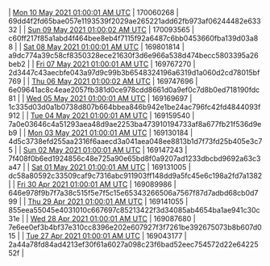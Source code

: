 | [Mon 10 May 2021 01:00:01 AM UTC](https://transfer.sh/sX37a/trcninja-dbdump-20210510010001.tar.bz2) | 170060268 | 69dd4f2fd65bae057e1193539f2029ae265221add62fb973af06244482e63332 | 
| [Sun 09 May 2021 01:00:02 AM UTC](https://transfer.sh/12tpD6/trcninja-dbdump-20210509010002.tar.bz2) | 170093565 | c60ff217f85a1abd4f464bee8eb4f7115f92a6487c6bb0453660fba139d03a88 | 
| [Sat 08 May 2021 01:00:01 AM UTC](https://transfer.sh/11RYBe/trcninja-dbdump-20210508010001.tar.bz2) | 169801814 | a9dc774a39c58cf8350328ece21630f3d6e966a538d474becc5803395a26beb2 | 
| [Fri 07 May 2021 01:00:01 AM UTC](https://transfer.sh/lG2Kw/trcninja-dbdump-20210507010001.tar.bz2) | 169767270 | 2d3447c43aecbfe043a97d9c99b3b6548324196a6319d1a060d2cd78015bf769 | 
| [Thu 06 May 2021 01:00:02 AM UTC](https://transfer.sh/IQzku/trcninja-dbdump-20210506010002.tar.bz2) | 169747696 | 6e09641ac8c4eae2057fb381d0ce978cdd8661d0a9ef0c7d8b0ed718190fdc81 | 
| [Wed 05 May 2021 01:00:01 AM UTC](https://transfer.sh/14QFGU/trcninja-dbdump-20210505010001.tar.bz2) | 169169697 | 1c335d03d0a1b0738d807b664bbea846b942e1be24ac796fc42fd4844093f912 | 
| [Tue 04 May 2021 01:00:01 AM UTC](https://transfer.sh/10rIWG/trcninja-dbdump-20210504010001.tar.bz2) | 169159540 | 7a0e03646c4a51293aea48d9ae2253ba473910194733af8a677fb21f536d9eb9 | 
| [Mon 03 May 2021 01:00:01 AM UTC](https://transfer.sh/IdI2q/trcninja-dbdump-20210503010001.tar.bz2) | 169130184 | 4d5c3738efd255aa2316f6aaecd3a041aea048ee8813b1d7f73fd25b405e3c75 | 
| [Sun 02 May 2021 01:00:01 AM UTC](https://transfer.sh/no9MW/trcninja-dbdump-20210502010001.tar.bz2) | 169147243 | 7f408f0b6ed1924856c48e725a90e65bd8f0a9207ad1233dbcbd9692a63c3a47 | 
| [Sat 01 May 2021 01:00:01 AM UTC](https://transfer.sh/vySZJ/trcninja-dbdump-20210501010001.tar.bz2) | 169131005 | dc58a80592c33509caf9c7316abc911903ff148dd9a5fc45e6c198a2fd7a1382 | 
| [Fri 30 Apr 2021 01:00:01 AM UTC](https://transfer.sh/PwPx1/trcninja-dbdump-20210430010001.tar.bz2) | 169089986 | 646e978f9b7f7a38c515f5e7f5c15e65343266506a7567f87d7adbd68cb0d799 | 
| [Thu 29 Apr 2021 01:00:01 AM UTC](https://transfer.sh/gA2Ig/trcninja-dbdump-20210429010001.tar.bz2) | 169141055 | 855eea55045e4031010c667697c85213422f3d34085ab4654ba1ae941c30c31e | 
| [Wed 28 Apr 2021 01:00:01 AM UTC](https://transfer.sh/FeCuY/trcninja-dbdump-20210428010001.tar.bz2) | 169087680 | 7e6ee0ef3b4bf37e310cc8396e202e607927f3f7261be392675073b8b607d015 | 
| [Tue 27 Apr 2021 01:00:01 AM UTC](https://transfer.sh/jDt41/trcninja-dbdump-20210427010001.tar.bz2) | 169043177 | 2a44a78fd84ad4213ef30f61a6027a098c23f6bad52eec754572d22e6422552f | 
